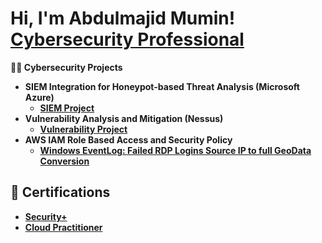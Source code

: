 <h1>Hi, I'm Abdulmajid Mumin! <br/> <a href="https://www.linkedin.com/in/abdulmajidmumin/">Cybersecurity Professional</a></h1>


<b>👨‍💻 Cybersecurity Projects <b>
- <b>SIEM Integration for Honeypot-based Threat Analysis (Microsoft Azure)</b>
  - [SIEM Project](https://github.com/joshmadakor1/Algorithms-Practice)
- <b>Vulnerability Analysis and Mitigation (Nessus)</b>
  - [Vulnerability Project](https://github.com/joshmadakor1/4chan-Image-Analysis-Middleware-C964)
- <b>AWS IAM Role Based Access and Security Policy</b>
  - [Windows EventLog: Failed RDP Logins Source IP to full GeoData Conversion](https://github.com/joshmadakor1/Sentinel-Lab)

<h2>📝 Certifications</h2>

- [Security+](https://www.credly.com/badges/7fe41b61-7a78-457a-9041-9b5b06142d1c/public_url)
- [Cloud Practitioner](https://www.credly.com/badges/c1f8006e-4f03-40e6-bb68-5fc0dc1a89c4/public_url)
